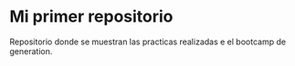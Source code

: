 # Mi primer repositorio

Repositorio donde se muestran las practicas realizadas e el bootcamp de generation.
